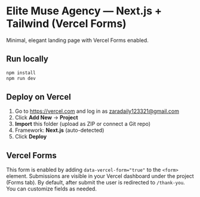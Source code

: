 # Elite Muse Agency — Next.js + Tailwind (Vercel Forms)

Minimal, elegant landing page with Vercel Forms enabled.

## Run locally
```bash
npm install
npm run dev
```

## Deploy on Vercel
1. Go to https://vercel.com and log in as zaradaily123321@gmail.com
2. Click **Add New** → **Project**
3. **Import** this folder (upload as ZIP or connect a Git repo)
4. Framework: **Next.js** (auto-detected)
5. Click **Deploy**

## Vercel Forms
This form is enabled by adding `data-vercel-form="true"` to the `<form>` element.
Submissions are visible in your Vercel dashboard under the project (Forms tab).
By default, after submit the user is redirected to `/thank-you`.
You can customize fields as needed.
